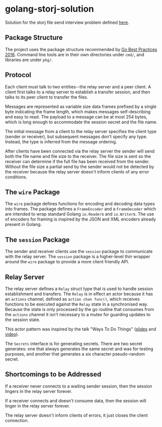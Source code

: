# golang-storj-solution

Solution for the storj file send interview problem defined [here](https://gist.githubusercontent.com/jtolds/0cde4aa3e07b20d6a42686ad3bc9cb53).

## Package Structure

The project uses the package structure recommended by [Go Best Practices 2016](https://peter.bourgon.org/go-best-practices-2016/#repository-structure).
Command line tools are in their own directories under `cmd/`, and libraries are under `pkg/`.

## Protocol
Each client must talk to two entities--the relay server and a peer client. A client first talks to a relay server to establish a transfer session, 
and then talks to its peer client to transfer the files.

Messages are represented as variable size data frames prefixed by a single byte indicating the frame length,
which makes messages self-describing and easy to read.
The payload to a message can be at most 254 bytes, which is long enough to accommodate the session
secret and the file name.

The initial message from a client to the relay server specifies the client type (sender or receiver), but subsequent
messages don't specify any type. Instead, the type is inferred from the message ordering.

After clients have been connected via the relay server the sender will send both the file name and file size to the
receiver. The file size is sent so the receiver can determine if the full file has been received from the sender.
Without the file size a partial send by the sender would not be detected by the receiver because the relay server 
doesn't inform clients of any error conditions.

## The `wire` Package
The `wire` package defines functions for encoding and decoding data types into frames. The package defines
a `FrameEncoder` and a `FrameDecoder` which are intended to wrap standard Golang `io.Reader`s and `io.Writer`s.
The use of encoders for framing is inspired by the JSON and XML encoders already present in Golang.

## The `session` Package
The sender and receiver clients use the `session` package to communicate with the relay server. The `session` package
is a higher-level thin wrapper around the `wire` package to provide a more client friendly API. 

## Relay Server
The relay server defines a `Relay` struct type that is used to handle session establishment and transfers. The
`Relay` is in effect an actor because it has an `actions` channel, defined as `action chan func()`, which receives 
functions to be executed against the `Relay` state in a synchronised way. Because the state is only processed by the
go routine that consumes from the `actions` channel it isn't necessary to a mutex for guarding updates to
the session state.

This actor pattern was inspired by the talk "Ways To Do Things"
 ([slides](https://speakerdeck.com/peterbourgon/ways-to-do-things) and [video](https://www.youtube.com/watch?v=LHe1Cb_Ud_M)).

The `Secrets` interface is for generating secrets. There are two secret generates: one that always generates the same
secret and was for testing purposes, and another that generates a six character pseudo-random secret.

## Shortcomings to be Addressed

If a receiver never connects to a waiting sender session, then the session lingers in the relay server forever.

If a receiver connects and doesn't consume data, then the session will linger in the relay server forever.

The relay server doesn't inform clients of errors, it just closes the client connection.

